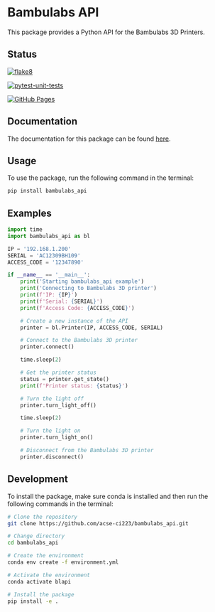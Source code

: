 # Bambulabs API

This package provides a Python API for the Bambulabs 3D Printers.

## Status

[![flake8](https://github.com/acse-ci223/bambulabs_api/actions/workflows/flake8.yml/badge.svg)](https://github.com/acse-ci223/bambulabs_api/actions/workflows/flake8.yml)

[![pytest-unit-tests](https://github.com/acse-ci223/bambulabs_api/actions/workflows/pytest-unit-tests.yml/badge.svg)](https://github.com/acse-ci223/bambulabs_api/actions/workflows/pytest-unit-tests.yml)

[![GitHub Pages](https://github.com/acse-ci223/bambulabs_api/actions/workflows/static.yml/badge.svg)](https://github.com/acse-ci223/bambulabs_api/actions/workflows/static.yml)


## Documentation

The documentation for this package can be found [here](https://acse-ci223.github.io/bambulabs_api/).

## Usage

To use the package, run the following command in the terminal:

```bash
pip install bambulabs_api
```

## Examples

```python
import time
import bambulabs_api as bl

IP = '192.168.1.200'
SERIAL = 'AC12309BH109'
ACCESS_CODE = '12347890'

if __name__ == '__main__':
    print('Starting bambulabs_api example')
    print('Connecting to Bambulabs 3D printer')
    print(f'IP: {IP}')
    print(f'Serial: {SERIAL}')
    print(f'Access Code: {ACCESS_CODE}')

    # Create a new instance of the API
    printer = bl.Printer(IP, ACCESS_CODE, SERIAL)

    # Connect to the Bambulabs 3D printer
    printer.connect()

    time.sleep(2)

    # Get the printer status
    status = printer.get_state()
    print(f'Printer status: {status}')

    # Turn the light off
    printer.turn_light_off()

    time.sleep(2)

    # Turn the light on
    printer.turn_light_on()

    # Disconnect from the Bambulabs 3D printer
    printer.disconnect()
```

## Development

To install the package, make sure conda is installed and then run the following commands in the terminal:

```bash
# Clone the repository
git clone https://github.com/acse-ci223/bambulabs_api.git

# Change directory
cd bambulabs_api

# Create the environment
conda env create -f environment.yml

# Activate the environment
conda activate blapi

# Install the package
pip install -e .
```

